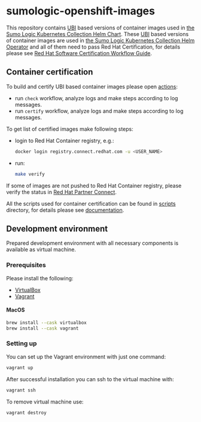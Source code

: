 # sumologic-openshift-images

This repository contains [UBI][ubi] based versions of container images used in [the Sumo Logic Kubernetes Collection Helm Chart][helm_chart].
These [UBI][ubi] based versions of container images are used in [the Sumo Logic Kubernetes Collection Helm Operator][helm_operator]
and all of them need to pass Red Hat Certification, for details please see [Red Hat Software Certification Workflow Guide][red_hat_guide].

[ubi]: https://catalog.redhat.com/software/base-images
[helm_chart]: https://github.com/SumoLogic/sumologic-kubernetes-collection
[helm_operator]: https://github.com/SumoLogic/sumologic-kubernetes-collection-helm-operator
[red_hat_guide]: https://access.redhat.com/documentation/en-us/red_hat_software_certification/2024/html/red_hat_software_certification_workflow_guide/index

## Container certification

To build and certify UBI based container images please open [actions][actions]:

- run `check` workflow, analyze logs and make steps according to log messages.
- run `certify` workflow, analyze logs and make steps according to log messages.

To get list of certified images make following steps:

- login to Red Hat Container registry, e.g.:
  
  ```bash
  docker login registry.connect.redhat.com -u <USER_NAME>
  ```

- run:

  ```bash
  make verify
  ```

If some of images are not pushed to Red Hat Container registry, please verify the status in [Red Hat Partner Connect][connect_red_hat].

All the scripts used for container certification can be found in [scripts](./scripts/) directory,
for details please see [documentation](./scripts/README.md).

[actions]: https://github.com/SumoLogic/sumologic-openshift-images/actions
[connect_red_hat]: https://connect.redhat.com/

## Development environment

Prepared development environment with all necessary components is available as virtual machine.

### Prerequisites

Please install the following:

- [VirtualBox](https://www.oracle.com/virtualization/technologies/vm/downloads/virtualbox-downloads.html)
- [Vagrant](https://www.vagrantup.com/)

#### MacOS

```bash
brew install --cask virtualbox
brew install --cask vagrant
```

### Setting up

You can set up the Vagrant environment with just one command:

```bash
vagrant up
```

After successful installation you can ssh to the virtual machine with:

```bash
vagrant ssh
```

To remove virtual machine use:

```bash
vagrant destroy
```
